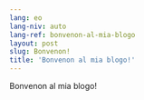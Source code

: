 ```yaml
---
lang: eo
lang-niv: auto
lang-ref: bonvenon-al-mia-blogo
layout: post
slug: Bonvenon!
title: 'Bonvenon al mia blogo!'
---
```


Bonvenon al mia blogo!
